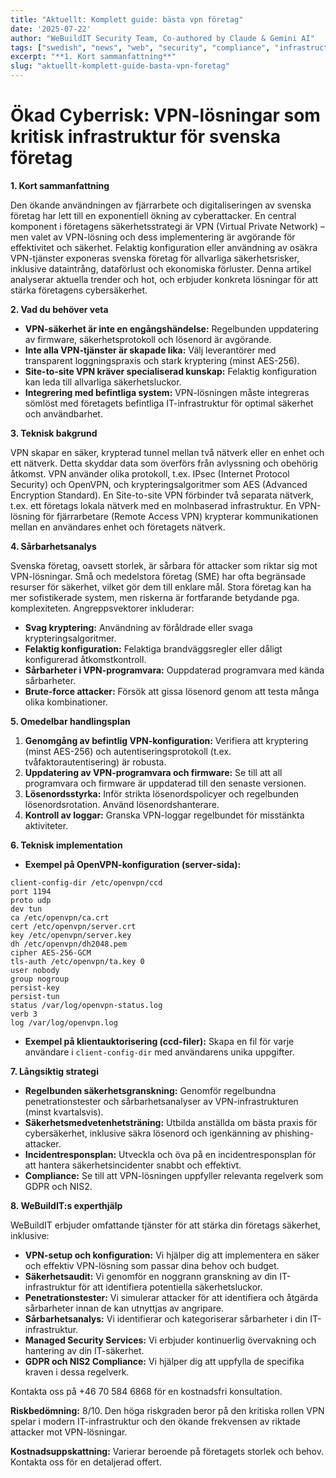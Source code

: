 ```yaml
---
title: "Aktuellt: Komplett guide: bästa vpn företag"
date: '2025-07-22'
author: "WeBuildIT Security Team, Co-authored by Claude & Gemini AI"
tags: ["swedish", "news", "web", "security", "compliance", "infrastructure"]
excerpt: "**1. Kort sammanfattning**"
slug: "aktuellt-komplett-guide-basta-vpn-foretag"
---
```

# Ökad Cyberrisk: VPN-lösningar som kritisk infrastruktur för svenska företag

**1. Kort sammanfattning**

Den ökande användningen av fjärrarbete och digitaliseringen av svenska företag har lett till en exponentiell ökning av cyberattacker.  En central komponent i företagens säkerhetsstrategi är VPN (Virtual Private Network) – men valet av VPN-lösning och dess implementering är avgörande för effektivitet och säkerhet.  Felaktig konfiguration eller användning av osäkra VPN-tjänster exponeras svenska företag för allvarliga säkerhetsrisker, inklusive dataintrång, dataförlust och ekonomiska förluster. Denna artikel analyserar aktuella trender och hot, och erbjuder konkreta lösningar för att stärka företagens cybersäkerhet.


**2. Vad du behöver veta**

* **VPN-säkerhet är inte en engångshändelse:**  Regelbunden uppdatering av firmware, säkerhetsprotokoll och lösenord är avgörande.
* **Inte alla VPN-tjänster är skapade lika:** Välj leverantörer med transparent loggningspraxis och stark kryptering (minst AES-256).
* **Site-to-site VPN kräver specialiserad kunskap:** Felaktig konfiguration kan leda till allvarliga säkerhetsluckor.
* **Integrering med befintliga system:** VPN-lösningen måste integreras sömlöst med företagets befintliga IT-infrastruktur för optimal säkerhet och användbarhet.

**3. Teknisk bakgrund**

VPN skapar en säker, krypterad tunnel mellan två nätverk eller en enhet och ett nätverk.  Detta skyddar data som överförs från avlyssning och obehörig åtkomst.  VPN använder olika protokoll, t.ex. IPsec (Internet Protocol Security) och OpenVPN, och krypteringsalgoritmer som AES (Advanced Encryption Standard).  En Site-to-site VPN förbinder två separata nätverk, t.ex. ett företags lokala nätverk med en molnbaserad infrastruktur.  En  VPN-lösning för fjärrarbetare (Remote Access VPN) krypterar kommunikationen mellan en användares enhet och företagets nätverk.

**4. Sårbarhetsanalys**

Svenska företag, oavsett storlek, är sårbara för attacker som riktar sig mot VPN-lösningar.  Små och medelstora företag (SME) har ofta begränsade resurser för säkerhet, vilket gör dem till enklare mål.  Stora företag kan ha mer sofistikerade system, men riskerna är fortfarande betydande pga. komplexiteten.  Angreppsvektorer inkluderar:

* **Svag kryptering:** Användning av föråldrade eller svaga krypteringsalgoritmer.
* **Felaktig konfiguration:**  Felaktiga brandväggsregler eller dåligt konfigurerad åtkomstkontroll.
* **Sårbarheter i VPN-programvara:**  Ouppdaterad programvara med kända sårbarheter.
* **Brute-force attacker:**  Försök att gissa lösenord genom att testa många olika kombinationer.

**5. Omedelbar handlingsplan**

1. **Genomgång av befintlig VPN-konfiguration:**  Verifiera att kryptering (minst AES-256) och autentiseringsprotokoll (t.ex. tvåfaktorautentisering) är robusta.
2. **Uppdatering av VPN-programvara och firmware:** Se till att all programvara och firmware är uppdaterad till den senaste versionen.
3. **Lösenordsstyrka:** Inför strikta lösenordspolicyer och regelbunden lösenordsrotation. Använd lösenordshanterare.
4. **Kontroll av loggar:** Granska VPN-loggar regelbundet för misstänkta aktiviteter.


**6. Teknisk implementation**

* **Exempel på OpenVPN-konfiguration (server-sida):**

```
client-config-dir /etc/openvpn/ccd
port 1194
proto udp
dev tun
ca /etc/openvpn/ca.crt
cert /etc/openvpn/server.crt
key /etc/openvpn/server.key
dh /etc/openvpn/dh2048.pem
cipher AES-256-GCM
tls-auth /etc/openvpn/ta.key 0
user nobody
group nogroup
persist-key
persist-tun
status /var/log/openvpn-status.log
verb 3
log /var/log/openvpn.log
```

* **Exempel på klientauktorisering (ccd-filer):**  Skapa en fil för varje användare i `client-config-dir` med användarens unika uppgifter.

**7. Långsiktig strategi**

* **Regelbunden säkerhetsgranskning:** Genomför regelbundna penetrationstester och sårbarhetsanalyser av VPN-infrastrukturen (minst kvartalsvis).
* **Säkerhetsmedvetenhetsträning:** Utbilda anställda om bästa praxis för cybersäkerhet, inklusive säkra lösenord och igenkänning av phishing-attacker.
* **Incidentresponsplan:** Utveckla och öva på en incidentresponsplan för att hantera säkerhetsincidenter snabbt och effektivt.
* **Compliance:** Se till att VPN-lösningen uppfyller relevanta regelverk som GDPR och NIS2.

**8. WeBuildIT:s experthjälp**

WeBuildIT erbjuder omfattande tjänster för att stärka din företags säkerhet, inklusive:

* **VPN-setup och konfiguration:** Vi hjälper dig att implementera en säker och effektiv VPN-lösning som passar dina behov och budget.
* **Säkerhetsaudit:**  Vi genomför en noggrann granskning av din IT-infrastruktur för att identifiera potentiella säkerhetsluckor.
* **Penetrationstester:** Vi simulerar attacker för att identifiera och åtgärda sårbarheter innan de kan utnyttjas av angripare.
* **Sårbarhetsanalys:** Vi identifierar och kategoriserar sårbarheter i din IT-infrastruktur.
* **Managed Security Services:**  Vi erbjuder kontinuerlig övervakning och hantering av din IT-säkerhet.
* **GDPR och NIS2 Compliance:** Vi hjälper dig att uppfylla de specifika kraven i dessa regelverk.

Kontakta oss på +46 70 584 6868 för en kostnadsfri konsultation.

**Riskbedömning:** 8/10.  Den höga riskgraden beror på den kritiska rollen VPN spelar i modern IT-infrastruktur och den ökande frekvensen av riktade attacker mot VPN-lösningar.

**Kostnadsuppskattning:** Varierar beroende på företagets storlek och behov. Kontakta oss för en detaljerad offert.
